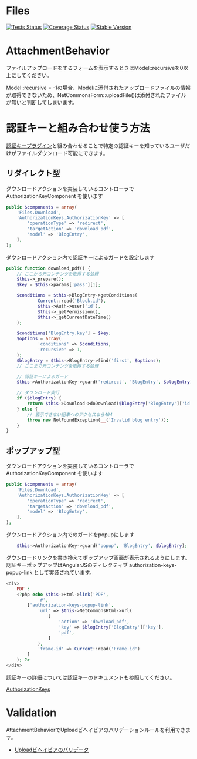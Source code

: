Files
==============

[![Tests Status](https://github.com/NetCommons3/Files/actions/workflows/tests.yml/badge.svg?branch=master)](https://github.com/NetCommons3/Files/actions/workflows/tests.yml)
[![Coverage Status](https://coveralls.io/repos/NetCommons3/Files/badge.svg?branch=master)](https://coveralls.io/r/NetCommons3/Files?branch=master)
[![Stable Version](https://img.shields.io/packagist/v/netcommons/files.svg?label=stable)](https://packagist.org/packages/netcommons/files)


# AttachmentBehavior

ファイルアップロードをするフォームを表示するときはModel::recursiveを0以上にしてください。

Model::recursive = -1の場合、Modelに添付されたアップロードファイルの情報が取得できないため、NetCommonsForm::uploadFile()は添付されたファイルが無いと判断してしまいます。

# 認証キーと組み合わせ使う方法

[認証キープラグイン](https://github.com/NetCommons3/AuthorizationKeys)と組み合わせることで特定の認証キーを知っているユーザだけがファイルダウンロード可能にできます。

## リダイレクト型

ダウンロードアクションを実装しているコントローラで AuthorizationKeyComponent を使います

```php
public $components = array(
    'Files.Download',
    'AuthorizationKeys.AuthorizationKey' => [
        'operationType' => 'redirect',
        'targetAction' => 'download_pdf',
        'model' => 'BlogEntry',
    ],
);
```

ダウンロードアクション内で認証キーによるガードを設定します

```php
public function download_pdf() {
    // ここから元コンテンツを取得する処理
    $this->_prepare();
    $key = $this->params['pass'][1];

    $conditions = $this->BlogEntry->getConditions(
            Current::read('Block.id'),
            $this->Auth->user('id'),
            $this->_getPermission(),
            $this->_getCurrentDateTime()
    );

    $conditions['BlogEntry.key'] = $key;
    $options = array(
            'conditions' => $conditions,
            'recursive' => 1,
    );
    $blogEntry = $this->BlogEntry->find('first', $options);
    // ここまで元コンテンツを取得する処理

    // 認証キーによるガード
    $this->AuthorizationKey->guard('redirect', 'BlogEntry', $blogEntry);

    // ダウンロード実行
    if ($blogEntry) {
        return $this->Download->doDownload($blogEntry['BlogEntry']['id'], ['filed' => 'pdf']);
    } else {
        // 表示できない記事へのアクセスなら404
        throw new NotFoundException(__('Invalid blog entry'));
    }
}

```


## ポップアップ型
ダウンロードアクションを実装しているコントローラで AuthorizationKeyComponent を使います

```php
public $components = array(
    'Files.Download',
    'AuthorizationKeys.AuthorizationKey' => [
        'operationType' => 'redirect',
        'targetAction' => 'download_pdf',
        'model' => 'BlogEntry',
    ],
);
```

ダウンロードアクション内でのガードをpopupにします

```php
    $this->AuthorizationKey->guard('popup', 'BlogEntry', $blogEntry);
```

ダウンロードリンクを書き換えてポップアップ画面が表示されるようにします。 認証キーポップアップはAngularJSのディレクティブ authorization-keys-popup-link として実装されています。

```php
<div>
    PDF :
    <?php echo $this->Html->link('PDF',
            '#',
        ['authorization-keys-popup-link',
            'url' => $this->NetCommonsHtml->url(
                [
                    'action' => 'download_pdf',
                    'key' => $blogEntry['BlogEntry']['key'],
                    'pdf',
                ]
            ),
            'frame-id' => Current::read('Frame.id')
        ]
    ); ?>
</div>

```

認証キーの詳細については認証キーのドキュメントも参照してください。

[AuthorizationKeys](https://github.com/NetCommons3/AuthorizationKeys#概要)

# Validation

AttachmentBehaviorでUploadビヘイビアのバリデーションルールを利用できます。

- [Uploadビヘイビアのバリデータ](https://github.com/josegonzalez/cakephp-upload/blob/2.x/docs/validation.rst)
